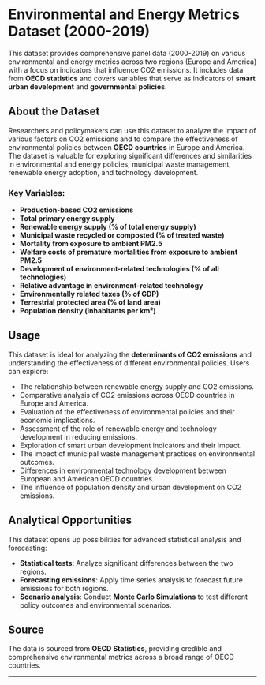 # Environmental and Energy Metrics Dataset (2000-2019)



This dataset provides comprehensive panel data (2000-2019) on various environmental and energy metrics across two regions (Europe and America) with a focus on indicators that influence CO2 emissions. It includes data from **OECD statistics** and covers variables that serve as indicators of **smart urban development** and **governmental policies**.

## About the Dataset

Researchers and policymakers can use this dataset to analyze the impact of various factors on CO2 emissions and to compare the effectiveness of environmental policies between **OECD countries** in Europe and America. The dataset is valuable for exploring significant differences and similarities in environmental and energy policies, municipal waste management, renewable energy adoption, and technology development.

### Key Variables:
- **Production-based CO2 emissions**
- **Total primary energy supply**
- **Renewable energy supply (% of total energy supply)**
- **Municipal waste recycled or composted (% of treated waste)**
- **Mortality from exposure to ambient PM2.5**
- **Welfare costs of premature mortalities from exposure to ambient PM2.5**
- **Development of environment-related technologies (% of all technologies)**
- **Relative advantage in environment-related technology**
- **Environmentally related taxes (% of GDP)**
- **Terrestrial protected area (% of land area)**
- **Population density (inhabitants per km²)**

## Usage

This dataset is ideal for analyzing the **determinants of CO2 emissions** and understanding the effectiveness of different environmental policies. Users can explore:

- The relationship between renewable energy supply and CO2 emissions.
- Comparative analysis of CO2 emissions across OECD countries in Europe and America.
- Evaluation of the effectiveness of environmental policies and their economic implications.
- Assessment of the role of renewable energy and technology development in reducing emissions.
- Exploration of smart urban development indicators and their impact.
- The impact of municipal waste management practices on environmental outcomes.
- Differences in environmental technology development between European and American OECD countries.
- The influence of population density and urban development on CO2 emissions.

## Analytical Opportunities

This dataset opens up possibilities for advanced statistical analysis and forecasting:
- **Statistical tests**: Analyze significant differences between the two regions.
- **Forecasting emissions**: Apply time series analysis to forecast future emissions for both regions.
- **Scenario analysis**: Conduct **Monte Carlo Simulations** to test different policy outcomes and environmental scenarios.

## Source

The data is sourced from **OECD Statistics**, providing credible and comprehensive environmental metrics across a broad range of OECD countries.

---

